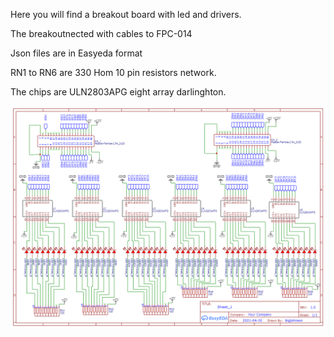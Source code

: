 Here you will find a breakout board with led and drivers.

The breakoutnected with cables to FPC-014

Json files are in Easyeda format

RN1 to RN6 are 330 Hom 10 pin resistors network.

The chips are ULN2803APG eight array darlinghton.

![FCP-024 breakout schema ](FPC-024_schema.png)
